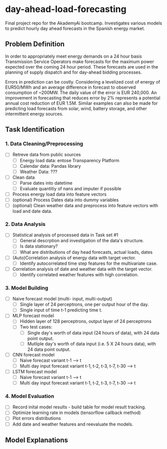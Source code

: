 # day-ahead-load-forecasting
Final project repo for the AkademyAi bootcamp. Investigates various models to predict hourly day ahead forecasts in the Spanish energy market.

## Problem Definition
In order to appropriately meet energy demands on a 24 hour basis Transmission Service Operators make forecasts for the maximum power expected over the coming 24 hour period. These forecasts are used in the planning of supply dispatch and for day-ahead bidding processes. 

Errors in prediction can be costly. Considering a levelized cost of energy of EUR50/MWh and an average difference in forecast to observed consumption of ~200MW. The daily value of the error is EUR 240,000. An improvement in forecasting that reduces error by 2% represents a potential annual cost reduction of EUR 1.5M. Similar examples can also be made for predicting load forecasts from solar, wind, battery storage, and other intermittent energy sources. 


## Task Identification

### 1. Data Cleaning/Preprocessing
 
- [ ] Retreve data from public sources
  - [ ] Energy load data: entose Transparency Platform
  - [ ] Calendar data: Pandas library
  - [ ] Weather Data: ???
- [ ] Clean data
  - [ ] Parse dates into datetime
  - [ ] Evaluate quantitiy of nans and imputer if possible
- [ ] Process energy load  data into feature vectors
- [ ] (optional) Process Dates data into dummy variables
- [ ] (optional) Clean weather data and preprocess into feature vectors with load and date data.

### 2. Data Analysis
- [ ] Statistical analysis of processed data in Task set #1
  - [ ] General descrption and investigation of the data's structure.
  - [ ] Is data stationary?
  - [ ] What are distributions of day head forecasts, actual loads, dates
- [ ] (Auto)Correlation analysis of energy data with target vector.
  - [ ] Identify autocorrelated time step features for the multivariate case.
- [ ] Correlation analysis of date and weather data with the target vector.
  - [ ] Identify correlated weather features with high correlation.

### 3. Model Building
- [ ] Naive forecast model (multi- input, multi-output)
  - [ ] Single layer of 24 perceptrons, one per output hour of the day.
  - [ ] Single input of time t-1 predicting time t.
- [ ] MLP forecast model
  - [ ] Hidden layer of 128 perceptrons, output layer of 24 perceptrons
  - [ ] Two test cases:
    - [ ] Single day's worth of data input (24 hours of data), with 24 data point output.
	- [ ] Mutliple day's worth of data input (i.e. 5 X 24 hours data), with 24 data point output.
- [ ] CNN forecast model
    - [ ] Naive forecast variant t-1 --> t
    - [ ] Multi day input forecast variant t-1, t-2, t-3, t-7, t-30 --> t
- [ ] LSTM forecast model
    - [ ] Naive forecast variant t-1 --> t
    - [ ] Multi day input forecast variant t-1, t-2, t-3, t-7, t-30 --> t

### 4. Model Evaluation
- [ ] Record inital model results - build table for model result tracking. 
- [ ] Optimize learning rate in models (tensorflow callback method)
- [ ] Plot errors distributions
- [ ] Add date and weather features and reevaluate the models. 

## Model Explanations
